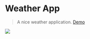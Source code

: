 # Weather App
> A nice weather application. 
[Demo](https://jean-kistenmacher.github.io/weather-app/)

![](https://user-images.githubusercontent.com/65634443/84342466-01a36000-ab7c-11ea-8053-f451e7faaae1.png)
